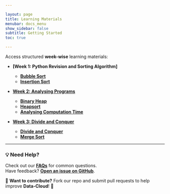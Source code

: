 ```yaml
---

layout: page
title: Learning Materials
menubar: docs_menu
show_sidebar: false
subtitle: Getting Started
toc: true

---
```


Access structured **week-wise** learning materials:

- **[Week 1: Python Revision and Sorting Algorithm]**
  
  - **[Bubble Sort](/docs/week-1/bubble-sort.md/)**
  - **[Insertion Sort](/docs/week-1/insertion-sort.md/)**

- **[Week 2: Analysing Programs](/docs/getting-started/week_2.md)**
  - **[Binary Heap](/docs/week-2/binary-heap/)**
  - **[Heapsort](/docs/getting-started/week_2.md)**
  - **[Analysing Computation Time](/docs/week-2/analysing-computation-time/)**
    
- **[Week 3: Divide and Conquer](/docs/week-3/)**
  - **[Divide and Conquer](/docs/week-3/divide-and-conquer/)**
  - **[Merge Sort](/docs/week-3/merge-sort/)**

 
---

### 💡 Need Help?
Check out our **[FAQs](/docs/faqs/)** for common questions.  
Have feedback? **[Open an issue on GitHub](https://github.com/Data-cloud02/data-cloud/issues)**.  

🔗 **Want to contribute?** Fork our repo and submit pull requests to help improve **Data-Cloud**! 🚀
